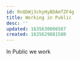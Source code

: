 ```yaml
---
id: RnQbWj3chyHyBDAmTZF4g
title: Working in Public
desc: ''
updated: 1635630086567
created: 1635629881580
---
```


In Public we work

